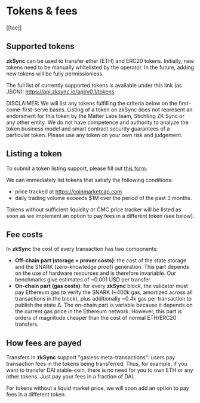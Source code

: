 # Tokens & fees

[[toc]]

## Supported tokens

**zkSync** can be used to transfer ether (ETH) and ERC20 tokens. Initially, new tokens need to be manually whitelisted by the operator. In the future, adding new tokens will be fully permissionless.

The full list of currently supported tokens is available under this link (as JSON):
https://api.zksync.io/api/v0.1/tokens

DISCLAIMER: We will list any tokens fulfilling the criteria below on the first-come-first-serve bases. Listing of a token on zkSync does not represent an endorsment for this token by the Matter Labs team, Stichting ZK Sync or any other entity. We do not have competence and authority to analyze the token business model and smart contract security guarantees of a particular token. Please use any token on your own risk and judgement.

## Listing a token

To submit a token listing support, please fill out [this form](https://docs.google.com/forms/d/e/1FAIpQLScZmS5LJLbHwrc1JFaipOgwu0A31i8BJyxRUMA2dWg-7c5G6Q/viewform?usp=sf_link).

We can immediately list tokens that satisfy the following conditions:

- price tracked at https://coinmarketcap.com
- daily trading volume exceeds $1M over the period of the past 3 months.

Tokens without sufficient liquidity or CMC price tracker will be listed as soon as we implement an option to pay fees in a different token (see below).

## Fee costs

In **zkSync** the cost of every transaction has two components:

- **Off-chain part (storage + prover costs)**: the cost of the state storage and the SNARK (zero-knowledge proof) generation. This part depends on the use of hardware resources and is therefore invariable. Our benchmarks give estimates of ~0.001 USD per transfer.
- **On-chain part (gas costs)**: for every **zkSync** block, the validator must pay Ethereum gas to verify the SNARK (~400k gas, amortized across all transactions in the block), plus additionally ~0.4k gas per transaction to publish the state ∆. The on-chain part is variable because it depends on the current gas price in the Ethereum network. However, this part is orders of magnitude cheaper than the cost of normal ETH/ERC20 transfers.

## How fees are payed

Transfers in **zkSync** support "gasless meta-transactions": users pay transaction fees in the tokens being transferred. Thus, for example, if you want to transfer DAI stable-coin, there is no need for you to own ETH or any other tokens. Just pay your fees in a fraction of DAI.

For tokens without a liquid market price, we will soon add an option to pay fees in a different token.
